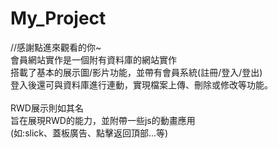 # My_Project
//感謝點進來觀看的你~</br>
會員網站實作是一個附有資料庫的網站實作</br>
搭載了基本的展示圖/影片功能，並帶有會員系統(註冊/登入/登出)</br>
登入後還可與資料庫進行連動，實現檔案上傳、刪除或修改等功能。</br>
</br>
RWD展示則如其名</br>
旨在展現RWD的能力，並附帶一些js的動畫應用</br>
(如:slick、蓋板廣告、點擊返回頂部...等)</br>
